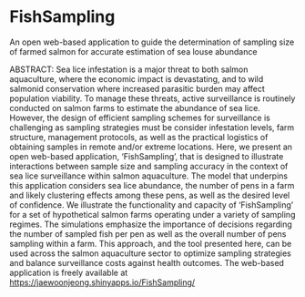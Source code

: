 # FishSampling

An open web-based application to guide the determination of sampling size of farmed salmon for accurate estimation of sea louse abundance

ABSTRACT:
Sea lice infestation is a major threat to both salmon aquaculture, where the economic impact is devastating, and to wild salmonid conservation where increased parasitic burden may affect population viability. 
To manage these threats, active surveillance is routinely conducted on salmon farms to estimate the abundance of sea lice. 
However, the design of efficient sampling schemes for surveillance is challenging as sampling strategies must be consider infestation levels, farm structure, management protocols, as well as the practical logistics of obtaining samples in remote and/or extreme locations. 
Here, we present an open web-based application, ‘FishSampling’, that is designed to illustrate interactions between sample size and sampling accuracy in the context of sea lice surveillance within salmon aquaculture. 
The model that underpins this application considers sea lice abundance, the number of pens in a farm and likely clustering effects among these pens, as well as the desired level of confidence. 
We illustrate the functionality and capacity of ‘FishSampling’ for a set of hypothetical salmon farms operating under a variety of sampling regimes. 
The simulations emphasize the importance of decisions regarding the number of sampled fish per pen as well as the overall number of pens sampling within a farm. 
This approach, and the tool presented here, can be used across the salmon aquaculture sector to optimize sampling strategies and balance surveillance costs against health outcomes. 
The web-based application is freely available at https://jaewoonjeong.shinyapps.io/FishSampling/

